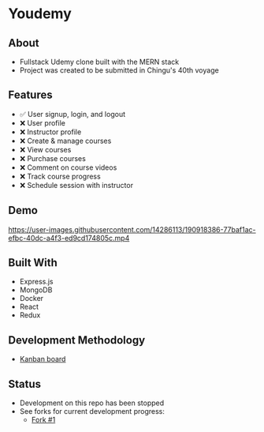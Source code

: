 # Youdemy

## About

- Fullstack Udemy clone built with the MERN stack
- Project was created to be submitted in Chingu's 40th voyage

## Features
- ✅ User signup, login, and logout
- ❌ User profile
- ❌ Instructor profile
- ❌ Create & manage courses 
- ❌ View courses
- ❌ Purchase courses
- ❌ Comment on course videos
- ❌ Track course progress
- ❌ Schedule session with instructor

## Demo

https://user-images.githubusercontent.com/14286113/190918386-77baf1ac-efbc-40dc-a4f3-ed9cd174805c.mp4

## Built With
- Express.js
- MongoDB
- Docker
- React
- Redux

## Development Methodology
- [Kanban board](https://trello.com/b/9uNTycAs/chingu-bears-32-kanban-board)

## Status
- Development on this repo has been stopped
- See forks for current development progress:
  - [Fork #1](https://github.com/riboney-hobby/v40-bears-team-32)


